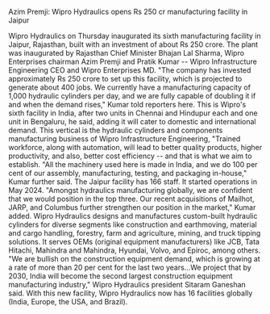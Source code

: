 Azim Premji: Wipro Hydraulics opens Rs 250 cr manufacturing facility in Jaipur

Wipro Hydraulics on Thursday inaugurated its sixth manufacturing facility in Jaipur, Rajasthan, built with an investment of about Rs 250 crore. The plant was inaugurated by Rajasthan Chief Minister Bhajan Lal Sharma, Wipro Enterprises chairman Azim Premji and Pratik Kumar -- Wipro Infrastructure Engineering CEO and Wipro Enterprises MD. "The company has invested approximately Rs 250 crore to set up this facility, which is projected to generate about 400 jobs. We currently have a manufacturing capacity of 1,000 hydraulic cylinders per day, and we are fully capable of doubling it if and when the demand rises," Kumar told reporters here. This is Wipro's sixth facility in India, after two units in Chennai and Hindupur each and one unit in Bengaluru, he said, adding it will cater to domestic and international demand. This vertical is the hydraulic cylinders and components manufacturing business of Wipro Infrastructure Engineering, "Trained workforce, along with automation, will lead to better quality products, higher productivity, and also, better cost efficiency -- and that is what we aim to establish. "All the machinery used here is made in India, and we do 100 per cent of our assembly, manufacturing, testing, and packaging in-house," Kumar further said. The Jaipur facility has 166 staff. It started operations in May 2024. "Amongst hydraulics manufacturing globally, we are confident that we would position in the top three. Our recent acquisitions of Mailhot, JARP, and Columbus further strengthen our position in the market," Kumar added. Wipro Hydraulics designs and manufactures custom-built hydraulic cylinders for diverse segments like construction and earthmoving, material and cargo handling, forestry, farm and agriculture, mining, and truck tipping solutions. It serves OEMs (original equipment manufacturers) like JCB, Tata Hitachi, Mahindra and Mahindra, Hyundai, Volvo, and Epiroc, among others. "We are bullish on the construction equipment demand, which is growing at a rate of more than 20 per cent for the last two years...We project that by 2030, India will become the second largest construction equipment manufacturing industry," Wipro Hydraulics president Sitaram Ganeshan said. With this new facility, Wipro Hydraulics now has 16 facilities globally (India, Europe, the USA, and Brazil).